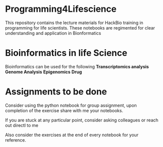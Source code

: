 # Programming4Lifescience

This repository contains the lecture materials for HackBio training in programming for life scientists. These notebooks are regimented for clear understanding and application in Bionformatics

# Bioinformatics in life Science
Bioinformatics can be used for the following
**Transcriptomics analysis**
**Genome Analysis**
**Epigenomics**
**Drug**

# Assignments to be done

Consider using the python notebook for group assignment, upon completion of the exercise share with me your notebooks.

If you are stuck at any particular point, consider asking colleagues or reach out directl to me

Also consider the exercises at the end of every notebook for your reference.

